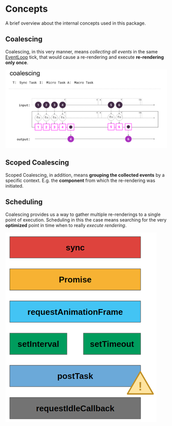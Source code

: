 # Concepts

A brief overview about the internal concepts used in this package.

## Coalescing

Coalescing, in this very manner, means _collecting all events_ in the same
[EventLoop](https://developer.mozilla.org/de/docs/Web/JavaScript/EventLoop) tick,
that would cause a re-rendering and execute **re-rendering only once**.

![Coalescing](../../template/images/coalescing.png)

## Scoped Coalescing

Scoped Coalescing, in addition, means **grouping the collected events** by a specific context.
E.g. the **component** from which the re-rendering was initiated.

## Scheduling

Coalescing provides us a way to gather multiple re-renderings to a single point of execution. Scheduling in this
the case means searching for the very **optimized** point in time when to really _execute rendering_.

![Scheduling Options](../../template/images/scheduling-options.png)
